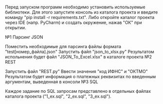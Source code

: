 Перед запуском программ необходимо установить используемые библиотеки. Для этого запустите консоль из каталога проекта и введите команду "pip install -r requirements.txt". Либо откройте каталог проекта через IDE (напр. PyCharm) и создать окружение, нажав "ОК" при открытии.

№1 Парсинг JSON

Поместить необходимые для парсинга файлы формата "test[номер_файла].json"
Запустить файл "json_to_xlsx.py"
Результатом испольнения будет файл "JSON_To_Excel.xlsx" в каталоге проекта
№2 REST

Запустить файл "REST.py"
Ввести значения "код ИФНС" и "ОКТМО"
Результатом будет информация о платежных реквизитах по введенным аргументам, выведенная в консоли
№3 SQL

Каждое задание по SQL запросам представлено в отдельных файлах каталога проекта ("1_ex.sql", "2_ex.sql", "3_ex.sql").
